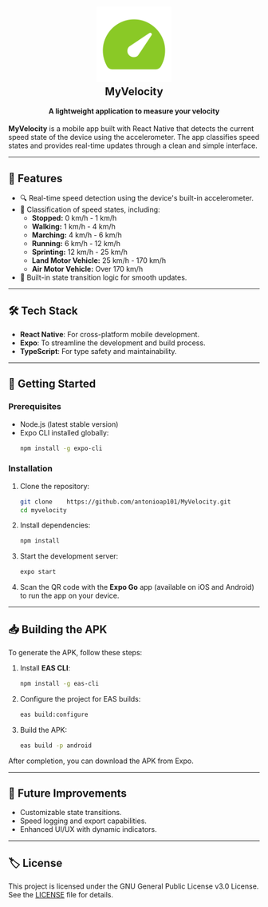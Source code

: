 <h1 align="center" style="margin-bottom: 0;">
    <img src="assets/images/MyVelocity.svg" width="150">
</h1>
<h2 align="center" style="margin-top: 0;"><b>MyVelocity</b></h2>
<h4 align="center" style="margin-top: 0;">A lightweight application to measure your velocity</h4>

**MyVelocity** is a mobile app built with React Native that detects the current speed state of the device using the accelerometer. The app classifies speed states and provides real-time updates through a clean and simple interface.

---

## 🔖 **Features**
- 🔍 Real-time speed detection using the device's built-in accelerometer.
- 🚦 Classification of speed states, including:
  - **Stopped:** 0 km/h - 1 km/h  
  - **Walking:** 1 km/h - 4 km/h  
  - **Marching:** 4 km/h - 6 km/h  
  - **Running:** 6 km/h - 12 km/h  
  - **Sprinting:** 12 km/h - 25 km/h  
  - **Land Motor Vehicle:** 25 km/h - 170 km/h  
  - **Air Motor Vehicle:** Over 170 km/h  
- 🔄 Built-in state transition logic for smooth updates.

---

## 🛠️ **Tech Stack**
- **React Native**: For cross-platform mobile development.
- **Expo**: To streamline the development and build process.
- **TypeScript**: For type safety and maintainability.

---

## 🚀 **Getting Started**

### Prerequisites
- Node.js (latest stable version)
- Expo CLI installed globally:
  ```bash
  npm install -g expo-cli
  ```

### Installation
1. Clone the repository:
   ```bash
   git clone    https://github.com/antonioap101/MyVelocity.git
   cd myvelocity
   ```

2. Install dependencies:
   ```bash
   npm install
   ```

3. Start the development server:
   ```bash
   expo start
   ```

4. Scan the QR code with the **Expo Go** app (available on iOS and Android) to run the app on your device.

---

## 📥 **Building the APK**
To generate the APK, follow these steps:

1. Install **EAS CLI**:
   ```bash
   npm install -g eas-cli
   ```

2. Configure the project for EAS builds:
   ```bash
   eas build:configure
   ```

3. Build the APK:
   ```bash
   eas build -p android
   ```

After completion, you can download the APK from Expo.

---

## 📢 **Future Improvements**
- Customizable state transitions.
- Speed logging and export capabilities.
- Enhanced UI/UX with dynamic indicators.

---

## 🏷️ **License**
This project is licensed under the GNU General Public License v3.0 License. See the [LICENSE](LICENSE) file for details.


